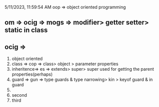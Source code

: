  5/11/2023, 11:59:54 AM 
 oop => object oriented programming 

## om => ocig => mogs => modifier> getter setter> static in class 
 ## ocig  =>  
1. object oriented 
2. class => cop => class> object > parameter properties
3. inheritence=> es => extends> super> super used for getting the parent properties(perhaps)
4. guard => gun => type guards & type narrowing> kin > keyof guard & in guard 
5. 
6. second
7. third
